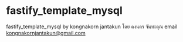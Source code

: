 # fastify_template_mysql
fastify_template_mysql   by  kongnakorn jantakun   โดย คงนคร จันทะคุณ  email kongnakornjantakun@gmail.com
